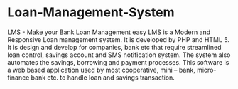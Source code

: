 # Loan-Management-System
LMS - Make your Bank Loan Management easy LMS is a Modern and Responsive Loan management system. It is developed by PHP and HTML 5. It is design and develop for companies, bank etc that require streamlined loan control, savings account and SMS notification system. The system also automates the savings, borrowing and payment processes. This software is a web based application used by most cooperative, mini – bank, micro-finance bank etc. to handle loan and savings transaction. 
